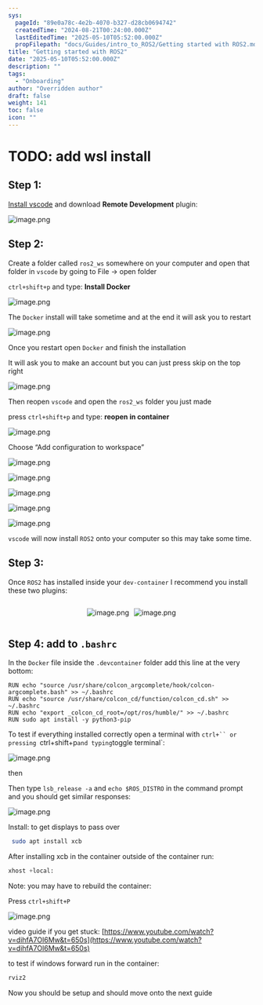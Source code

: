 ```yaml
---
sys:
  pageId: "89e0a78c-4e2b-4070-b327-d28cb0694742"
  createdTime: "2024-08-21T00:24:00.000Z"
  lastEditedTime: "2025-05-10T05:52:00.000Z"
  propFilepath: "docs/Guides/intro_to_ROS2/Getting started with ROS2.md"
title: "Getting started with ROS2"
date: "2025-05-10T05:52:00.000Z"
description: ""
tags:
  - "Onboarding"
author: "Overridden author"
draft: false
weight: 141
toc: false
icon: ""
---
```


# TODO: add wsl install

## Step 1:

[Install vscode](https://code.visualstudio.com/download) and download **Remote Development** plugin:

![image.png](https://prod-files-secure.s3.us-west-2.amazonaws.com/d518164a-d88e-44d1-a4ee-3adb3bd8bce0/efb52993-1881-4a40-b95e-6f020334f022/image.png?X-Amz-Algorithm=AWS4-HMAC-SHA256&X-Amz-Content-Sha256=UNSIGNED-PAYLOAD&X-Amz-Credential=ASIAZI2LB4666JH75I6M%2F20250607%2Fus-west-2%2Fs3%2Faws4_request&X-Amz-Date=20250607T210703Z&X-Amz-Expires=3600&X-Amz-Security-Token=IQoJb3JpZ2luX2VjEKP%2F%2F%2F%2F%2F%2F%2F%2F%2F%2FwEaCXVzLXdlc3QtMiJHMEUCIQC9KNcIewDJSsJacqgg9ex9AhJDZQF2zdCY6aWLM5X0yQIgIt6qmDe%2BanKnCukwJi%2B%2FpC4PkvP4uI0wZUUIzxrOJZkq%2FwMIfBAAGgw2Mzc0MjMxODM4MDUiDJzMkNjOiVjPWyC6oyrcAz1mWC%2BL6IAuroC429yxDAGcNypOBl%2FLh%2BKvKtLG4Ouc9aKQawodOmDeRYDWRkOmmqxRdZODTPKaUWib25wvNdgcTTakuM2jpyKULb2y60itW5SP8Frl8pbcA0UCgJK1%2BLh8mWxoEB4AqhciEgWuUgjhP4Px%2Bbj50T1fP5lBbRjXCX%2FST4JuJvNUHCkEmv1OiUa5yFHeB3tEs0hS1TSTxMlg%2FKXmLaCwmiKT6w3%2FD5k%2BDlXsws%2FJwcFaizHyI1Ia8Qvz%2BaWYWL8lFt%2FqC5RnwksaM2ltNOTetJIEUjion3X0EkMCXPKSx1yBcVJKG8cwIaseM3q8x%2B51cKXqd8%2F2ru7oaDY%2BkkiGHMu3yGB5NIdqRhT3o3T7hKVHGUgeutyXQQhDo%2FykUPYeh7o2cw69AQsMsft2cOWviQ1umYSujNmp5OEfW77QsM43ZQcVZz4sil0g2s7F737hFLAVDn9czbzYbjKDD6F%2BVUt%2FrAa8bdMkKgj6%2B5sOHdvj5PJjfSPHl2Zlcpsyaybkj%2Be4lf9wLizoD7aLGJFchhgCEkr2M1c79hP3STDtXH3TrP5ZXYRO12sNnuLoCe2mhnFZNryq1t%2FRqtL50Hu5HPB7fFZhOwDWX%2FiGfdqOhIb%2B%2FD9iMPqVksIGOqUB5lou2e6%2FJmQ1uGr2rgEQSuHFdUzbc64XKmlcb20EnPJuZQJPf9KI1OkLKOAnKIgK5KOwYg5dWh2jkX7EqRSg4%2BxnNuKVRNyu8ROThb4J7PIjcnm9KvraF28yjTS7Yo9CJZsphnm7rCnNC3EvtciiDapV7WI5V6z2DJqe%2B74YKqtr8UYlGPUmnC%2Fw3CbkOnU56na67%2B3660KevjH7b1maiHeJapDS&X-Amz-Signature=1dc13798d6bef711428dafa8cc8c6e88097310bc4a5431c6fc71d25f5e7ffeef&X-Amz-SignedHeaders=host&x-id=GetObject)

## Step 2:

Create a folder called `ros2_ws` somewhere on your computer and open that folder in `vscode` by going to File → open folder 

`ctrl+shift+p` and type: **Install Docker**

![image.png](https://prod-files-secure.s3.us-west-2.amazonaws.com/d518164a-d88e-44d1-a4ee-3adb3bd8bce0/2269dc0e-1cd5-47ff-bceb-c04ad9b2eab0/image.png?X-Amz-Algorithm=AWS4-HMAC-SHA256&X-Amz-Content-Sha256=UNSIGNED-PAYLOAD&X-Amz-Credential=ASIAZI2LB4666JH75I6M%2F20250607%2Fus-west-2%2Fs3%2Faws4_request&X-Amz-Date=20250607T210703Z&X-Amz-Expires=3600&X-Amz-Security-Token=IQoJb3JpZ2luX2VjEKP%2F%2F%2F%2F%2F%2F%2F%2F%2F%2FwEaCXVzLXdlc3QtMiJHMEUCIQC9KNcIewDJSsJacqgg9ex9AhJDZQF2zdCY6aWLM5X0yQIgIt6qmDe%2BanKnCukwJi%2B%2FpC4PkvP4uI0wZUUIzxrOJZkq%2FwMIfBAAGgw2Mzc0MjMxODM4MDUiDJzMkNjOiVjPWyC6oyrcAz1mWC%2BL6IAuroC429yxDAGcNypOBl%2FLh%2BKvKtLG4Ouc9aKQawodOmDeRYDWRkOmmqxRdZODTPKaUWib25wvNdgcTTakuM2jpyKULb2y60itW5SP8Frl8pbcA0UCgJK1%2BLh8mWxoEB4AqhciEgWuUgjhP4Px%2Bbj50T1fP5lBbRjXCX%2FST4JuJvNUHCkEmv1OiUa5yFHeB3tEs0hS1TSTxMlg%2FKXmLaCwmiKT6w3%2FD5k%2BDlXsws%2FJwcFaizHyI1Ia8Qvz%2BaWYWL8lFt%2FqC5RnwksaM2ltNOTetJIEUjion3X0EkMCXPKSx1yBcVJKG8cwIaseM3q8x%2B51cKXqd8%2F2ru7oaDY%2BkkiGHMu3yGB5NIdqRhT3o3T7hKVHGUgeutyXQQhDo%2FykUPYeh7o2cw69AQsMsft2cOWviQ1umYSujNmp5OEfW77QsM43ZQcVZz4sil0g2s7F737hFLAVDn9czbzYbjKDD6F%2BVUt%2FrAa8bdMkKgj6%2B5sOHdvj5PJjfSPHl2Zlcpsyaybkj%2Be4lf9wLizoD7aLGJFchhgCEkr2M1c79hP3STDtXH3TrP5ZXYRO12sNnuLoCe2mhnFZNryq1t%2FRqtL50Hu5HPB7fFZhOwDWX%2FiGfdqOhIb%2B%2FD9iMPqVksIGOqUB5lou2e6%2FJmQ1uGr2rgEQSuHFdUzbc64XKmlcb20EnPJuZQJPf9KI1OkLKOAnKIgK5KOwYg5dWh2jkX7EqRSg4%2BxnNuKVRNyu8ROThb4J7PIjcnm9KvraF28yjTS7Yo9CJZsphnm7rCnNC3EvtciiDapV7WI5V6z2DJqe%2B74YKqtr8UYlGPUmnC%2Fw3CbkOnU56na67%2B3660KevjH7b1maiHeJapDS&X-Amz-Signature=885695c7ecc24e194ddb37951e1b1f8e947d2d846480697b8784378eb03f59fe&X-Amz-SignedHeaders=host&x-id=GetObject)

The `Docker` install will take sometime and at the end it will ask you to restart

![image.png](https://prod-files-secure.s3.us-west-2.amazonaws.com/d518164a-d88e-44d1-a4ee-3adb3bd8bce0/ed233f78-be33-4b1f-b89c-9c346c0e961e/image.png?X-Amz-Algorithm=AWS4-HMAC-SHA256&X-Amz-Content-Sha256=UNSIGNED-PAYLOAD&X-Amz-Credential=ASIAZI2LB4666JH75I6M%2F20250607%2Fus-west-2%2Fs3%2Faws4_request&X-Amz-Date=20250607T210703Z&X-Amz-Expires=3600&X-Amz-Security-Token=IQoJb3JpZ2luX2VjEKP%2F%2F%2F%2F%2F%2F%2F%2F%2F%2FwEaCXVzLXdlc3QtMiJHMEUCIQC9KNcIewDJSsJacqgg9ex9AhJDZQF2zdCY6aWLM5X0yQIgIt6qmDe%2BanKnCukwJi%2B%2FpC4PkvP4uI0wZUUIzxrOJZkq%2FwMIfBAAGgw2Mzc0MjMxODM4MDUiDJzMkNjOiVjPWyC6oyrcAz1mWC%2BL6IAuroC429yxDAGcNypOBl%2FLh%2BKvKtLG4Ouc9aKQawodOmDeRYDWRkOmmqxRdZODTPKaUWib25wvNdgcTTakuM2jpyKULb2y60itW5SP8Frl8pbcA0UCgJK1%2BLh8mWxoEB4AqhciEgWuUgjhP4Px%2Bbj50T1fP5lBbRjXCX%2FST4JuJvNUHCkEmv1OiUa5yFHeB3tEs0hS1TSTxMlg%2FKXmLaCwmiKT6w3%2FD5k%2BDlXsws%2FJwcFaizHyI1Ia8Qvz%2BaWYWL8lFt%2FqC5RnwksaM2ltNOTetJIEUjion3X0EkMCXPKSx1yBcVJKG8cwIaseM3q8x%2B51cKXqd8%2F2ru7oaDY%2BkkiGHMu3yGB5NIdqRhT3o3T7hKVHGUgeutyXQQhDo%2FykUPYeh7o2cw69AQsMsft2cOWviQ1umYSujNmp5OEfW77QsM43ZQcVZz4sil0g2s7F737hFLAVDn9czbzYbjKDD6F%2BVUt%2FrAa8bdMkKgj6%2B5sOHdvj5PJjfSPHl2Zlcpsyaybkj%2Be4lf9wLizoD7aLGJFchhgCEkr2M1c79hP3STDtXH3TrP5ZXYRO12sNnuLoCe2mhnFZNryq1t%2FRqtL50Hu5HPB7fFZhOwDWX%2FiGfdqOhIb%2B%2FD9iMPqVksIGOqUB5lou2e6%2FJmQ1uGr2rgEQSuHFdUzbc64XKmlcb20EnPJuZQJPf9KI1OkLKOAnKIgK5KOwYg5dWh2jkX7EqRSg4%2BxnNuKVRNyu8ROThb4J7PIjcnm9KvraF28yjTS7Yo9CJZsphnm7rCnNC3EvtciiDapV7WI5V6z2DJqe%2B74YKqtr8UYlGPUmnC%2Fw3CbkOnU56na67%2B3660KevjH7b1maiHeJapDS&X-Amz-Signature=245a14aef707b6617bc3be7397c428c054b1620914b8d2490c2f05f535602ba5&X-Amz-SignedHeaders=host&x-id=GetObject)

Once you restart open `Docker` and finish the installation

It will ask you to make an account but you can just press skip on the top right

![image.png](https://prod-files-secure.s3.us-west-2.amazonaws.com/d518164a-d88e-44d1-a4ee-3adb3bd8bce0/21010ad9-1659-4fd9-9f59-9932a09b2a3d/image.png?X-Amz-Algorithm=AWS4-HMAC-SHA256&X-Amz-Content-Sha256=UNSIGNED-PAYLOAD&X-Amz-Credential=ASIAZI2LB4666JH75I6M%2F20250607%2Fus-west-2%2Fs3%2Faws4_request&X-Amz-Date=20250607T210703Z&X-Amz-Expires=3600&X-Amz-Security-Token=IQoJb3JpZ2luX2VjEKP%2F%2F%2F%2F%2F%2F%2F%2F%2F%2FwEaCXVzLXdlc3QtMiJHMEUCIQC9KNcIewDJSsJacqgg9ex9AhJDZQF2zdCY6aWLM5X0yQIgIt6qmDe%2BanKnCukwJi%2B%2FpC4PkvP4uI0wZUUIzxrOJZkq%2FwMIfBAAGgw2Mzc0MjMxODM4MDUiDJzMkNjOiVjPWyC6oyrcAz1mWC%2BL6IAuroC429yxDAGcNypOBl%2FLh%2BKvKtLG4Ouc9aKQawodOmDeRYDWRkOmmqxRdZODTPKaUWib25wvNdgcTTakuM2jpyKULb2y60itW5SP8Frl8pbcA0UCgJK1%2BLh8mWxoEB4AqhciEgWuUgjhP4Px%2Bbj50T1fP5lBbRjXCX%2FST4JuJvNUHCkEmv1OiUa5yFHeB3tEs0hS1TSTxMlg%2FKXmLaCwmiKT6w3%2FD5k%2BDlXsws%2FJwcFaizHyI1Ia8Qvz%2BaWYWL8lFt%2FqC5RnwksaM2ltNOTetJIEUjion3X0EkMCXPKSx1yBcVJKG8cwIaseM3q8x%2B51cKXqd8%2F2ru7oaDY%2BkkiGHMu3yGB5NIdqRhT3o3T7hKVHGUgeutyXQQhDo%2FykUPYeh7o2cw69AQsMsft2cOWviQ1umYSujNmp5OEfW77QsM43ZQcVZz4sil0g2s7F737hFLAVDn9czbzYbjKDD6F%2BVUt%2FrAa8bdMkKgj6%2B5sOHdvj5PJjfSPHl2Zlcpsyaybkj%2Be4lf9wLizoD7aLGJFchhgCEkr2M1c79hP3STDtXH3TrP5ZXYRO12sNnuLoCe2mhnFZNryq1t%2FRqtL50Hu5HPB7fFZhOwDWX%2FiGfdqOhIb%2B%2FD9iMPqVksIGOqUB5lou2e6%2FJmQ1uGr2rgEQSuHFdUzbc64XKmlcb20EnPJuZQJPf9KI1OkLKOAnKIgK5KOwYg5dWh2jkX7EqRSg4%2BxnNuKVRNyu8ROThb4J7PIjcnm9KvraF28yjTS7Yo9CJZsphnm7rCnNC3EvtciiDapV7WI5V6z2DJqe%2B74YKqtr8UYlGPUmnC%2Fw3CbkOnU56na67%2B3660KevjH7b1maiHeJapDS&X-Amz-Signature=2c03e6c258bf56186daea7ec713ba13a3d36943643c4f30d984588ca9e223182&X-Amz-SignedHeaders=host&x-id=GetObject)

Then reopen `vscode` and open the `ros2_ws` folder you just made

press `ctrl+shift+p` and type: **reopen in container**

![image.png](https://prod-files-secure.s3.us-west-2.amazonaws.com/d518164a-d88e-44d1-a4ee-3adb3bd8bce0/4e93b8c2-41ad-488c-8095-c74205196118/image.png?X-Amz-Algorithm=AWS4-HMAC-SHA256&X-Amz-Content-Sha256=UNSIGNED-PAYLOAD&X-Amz-Credential=ASIAZI2LB4666JH75I6M%2F20250607%2Fus-west-2%2Fs3%2Faws4_request&X-Amz-Date=20250607T210703Z&X-Amz-Expires=3600&X-Amz-Security-Token=IQoJb3JpZ2luX2VjEKP%2F%2F%2F%2F%2F%2F%2F%2F%2F%2FwEaCXVzLXdlc3QtMiJHMEUCIQC9KNcIewDJSsJacqgg9ex9AhJDZQF2zdCY6aWLM5X0yQIgIt6qmDe%2BanKnCukwJi%2B%2FpC4PkvP4uI0wZUUIzxrOJZkq%2FwMIfBAAGgw2Mzc0MjMxODM4MDUiDJzMkNjOiVjPWyC6oyrcAz1mWC%2BL6IAuroC429yxDAGcNypOBl%2FLh%2BKvKtLG4Ouc9aKQawodOmDeRYDWRkOmmqxRdZODTPKaUWib25wvNdgcTTakuM2jpyKULb2y60itW5SP8Frl8pbcA0UCgJK1%2BLh8mWxoEB4AqhciEgWuUgjhP4Px%2Bbj50T1fP5lBbRjXCX%2FST4JuJvNUHCkEmv1OiUa5yFHeB3tEs0hS1TSTxMlg%2FKXmLaCwmiKT6w3%2FD5k%2BDlXsws%2FJwcFaizHyI1Ia8Qvz%2BaWYWL8lFt%2FqC5RnwksaM2ltNOTetJIEUjion3X0EkMCXPKSx1yBcVJKG8cwIaseM3q8x%2B51cKXqd8%2F2ru7oaDY%2BkkiGHMu3yGB5NIdqRhT3o3T7hKVHGUgeutyXQQhDo%2FykUPYeh7o2cw69AQsMsft2cOWviQ1umYSujNmp5OEfW77QsM43ZQcVZz4sil0g2s7F737hFLAVDn9czbzYbjKDD6F%2BVUt%2FrAa8bdMkKgj6%2B5sOHdvj5PJjfSPHl2Zlcpsyaybkj%2Be4lf9wLizoD7aLGJFchhgCEkr2M1c79hP3STDtXH3TrP5ZXYRO12sNnuLoCe2mhnFZNryq1t%2FRqtL50Hu5HPB7fFZhOwDWX%2FiGfdqOhIb%2B%2FD9iMPqVksIGOqUB5lou2e6%2FJmQ1uGr2rgEQSuHFdUzbc64XKmlcb20EnPJuZQJPf9KI1OkLKOAnKIgK5KOwYg5dWh2jkX7EqRSg4%2BxnNuKVRNyu8ROThb4J7PIjcnm9KvraF28yjTS7Yo9CJZsphnm7rCnNC3EvtciiDapV7WI5V6z2DJqe%2B74YKqtr8UYlGPUmnC%2Fw3CbkOnU56na67%2B3660KevjH7b1maiHeJapDS&X-Amz-Signature=154d437f92e8f00bf89363ffe8125b332bd79cfbdc656b3060a6f53929cab1e0&X-Amz-SignedHeaders=host&x-id=GetObject)

Choose “Add configuration to workspace”

![image.png](https://prod-files-secure.s3.us-west-2.amazonaws.com/d518164a-d88e-44d1-a4ee-3adb3bd8bce0/9560b282-5060-4989-ba37-97e7b2c22476/image.png?X-Amz-Algorithm=AWS4-HMAC-SHA256&X-Amz-Content-Sha256=UNSIGNED-PAYLOAD&X-Amz-Credential=ASIAZI2LB4666JH75I6M%2F20250607%2Fus-west-2%2Fs3%2Faws4_request&X-Amz-Date=20250607T210703Z&X-Amz-Expires=3600&X-Amz-Security-Token=IQoJb3JpZ2luX2VjEKP%2F%2F%2F%2F%2F%2F%2F%2F%2F%2FwEaCXVzLXdlc3QtMiJHMEUCIQC9KNcIewDJSsJacqgg9ex9AhJDZQF2zdCY6aWLM5X0yQIgIt6qmDe%2BanKnCukwJi%2B%2FpC4PkvP4uI0wZUUIzxrOJZkq%2FwMIfBAAGgw2Mzc0MjMxODM4MDUiDJzMkNjOiVjPWyC6oyrcAz1mWC%2BL6IAuroC429yxDAGcNypOBl%2FLh%2BKvKtLG4Ouc9aKQawodOmDeRYDWRkOmmqxRdZODTPKaUWib25wvNdgcTTakuM2jpyKULb2y60itW5SP8Frl8pbcA0UCgJK1%2BLh8mWxoEB4AqhciEgWuUgjhP4Px%2Bbj50T1fP5lBbRjXCX%2FST4JuJvNUHCkEmv1OiUa5yFHeB3tEs0hS1TSTxMlg%2FKXmLaCwmiKT6w3%2FD5k%2BDlXsws%2FJwcFaizHyI1Ia8Qvz%2BaWYWL8lFt%2FqC5RnwksaM2ltNOTetJIEUjion3X0EkMCXPKSx1yBcVJKG8cwIaseM3q8x%2B51cKXqd8%2F2ru7oaDY%2BkkiGHMu3yGB5NIdqRhT3o3T7hKVHGUgeutyXQQhDo%2FykUPYeh7o2cw69AQsMsft2cOWviQ1umYSujNmp5OEfW77QsM43ZQcVZz4sil0g2s7F737hFLAVDn9czbzYbjKDD6F%2BVUt%2FrAa8bdMkKgj6%2B5sOHdvj5PJjfSPHl2Zlcpsyaybkj%2Be4lf9wLizoD7aLGJFchhgCEkr2M1c79hP3STDtXH3TrP5ZXYRO12sNnuLoCe2mhnFZNryq1t%2FRqtL50Hu5HPB7fFZhOwDWX%2FiGfdqOhIb%2B%2FD9iMPqVksIGOqUB5lou2e6%2FJmQ1uGr2rgEQSuHFdUzbc64XKmlcb20EnPJuZQJPf9KI1OkLKOAnKIgK5KOwYg5dWh2jkX7EqRSg4%2BxnNuKVRNyu8ROThb4J7PIjcnm9KvraF28yjTS7Yo9CJZsphnm7rCnNC3EvtciiDapV7WI5V6z2DJqe%2B74YKqtr8UYlGPUmnC%2Fw3CbkOnU56na67%2B3660KevjH7b1maiHeJapDS&X-Amz-Signature=3e3450f052b3311598ae4dd02e9e13db7f9fb444717d4ecc4f53467947018edf&X-Amz-SignedHeaders=host&x-id=GetObject)

![image.png](https://prod-files-secure.s3.us-west-2.amazonaws.com/d518164a-d88e-44d1-a4ee-3adb3bd8bce0/2ee63f81-886b-48e8-a553-dc6e5eac99e4/image.png?X-Amz-Algorithm=AWS4-HMAC-SHA256&X-Amz-Content-Sha256=UNSIGNED-PAYLOAD&X-Amz-Credential=ASIAZI2LB4666JH75I6M%2F20250607%2Fus-west-2%2Fs3%2Faws4_request&X-Amz-Date=20250607T210703Z&X-Amz-Expires=3600&X-Amz-Security-Token=IQoJb3JpZ2luX2VjEKP%2F%2F%2F%2F%2F%2F%2F%2F%2F%2FwEaCXVzLXdlc3QtMiJHMEUCIQC9KNcIewDJSsJacqgg9ex9AhJDZQF2zdCY6aWLM5X0yQIgIt6qmDe%2BanKnCukwJi%2B%2FpC4PkvP4uI0wZUUIzxrOJZkq%2FwMIfBAAGgw2Mzc0MjMxODM4MDUiDJzMkNjOiVjPWyC6oyrcAz1mWC%2BL6IAuroC429yxDAGcNypOBl%2FLh%2BKvKtLG4Ouc9aKQawodOmDeRYDWRkOmmqxRdZODTPKaUWib25wvNdgcTTakuM2jpyKULb2y60itW5SP8Frl8pbcA0UCgJK1%2BLh8mWxoEB4AqhciEgWuUgjhP4Px%2Bbj50T1fP5lBbRjXCX%2FST4JuJvNUHCkEmv1OiUa5yFHeB3tEs0hS1TSTxMlg%2FKXmLaCwmiKT6w3%2FD5k%2BDlXsws%2FJwcFaizHyI1Ia8Qvz%2BaWYWL8lFt%2FqC5RnwksaM2ltNOTetJIEUjion3X0EkMCXPKSx1yBcVJKG8cwIaseM3q8x%2B51cKXqd8%2F2ru7oaDY%2BkkiGHMu3yGB5NIdqRhT3o3T7hKVHGUgeutyXQQhDo%2FykUPYeh7o2cw69AQsMsft2cOWviQ1umYSujNmp5OEfW77QsM43ZQcVZz4sil0g2s7F737hFLAVDn9czbzYbjKDD6F%2BVUt%2FrAa8bdMkKgj6%2B5sOHdvj5PJjfSPHl2Zlcpsyaybkj%2Be4lf9wLizoD7aLGJFchhgCEkr2M1c79hP3STDtXH3TrP5ZXYRO12sNnuLoCe2mhnFZNryq1t%2FRqtL50Hu5HPB7fFZhOwDWX%2FiGfdqOhIb%2B%2FD9iMPqVksIGOqUB5lou2e6%2FJmQ1uGr2rgEQSuHFdUzbc64XKmlcb20EnPJuZQJPf9KI1OkLKOAnKIgK5KOwYg5dWh2jkX7EqRSg4%2BxnNuKVRNyu8ROThb4J7PIjcnm9KvraF28yjTS7Yo9CJZsphnm7rCnNC3EvtciiDapV7WI5V6z2DJqe%2B74YKqtr8UYlGPUmnC%2Fw3CbkOnU56na67%2B3660KevjH7b1maiHeJapDS&X-Amz-Signature=0fce2927b604f38b267e1ab2ba88b2eed5e247cb142c7f25c3feba36d957194c&X-Amz-SignedHeaders=host&x-id=GetObject)

![image.png](https://prod-files-secure.s3.us-west-2.amazonaws.com/d518164a-d88e-44d1-a4ee-3adb3bd8bce0/ae1580b2-b048-407e-aed9-b584224a7a04/image.png?X-Amz-Algorithm=AWS4-HMAC-SHA256&X-Amz-Content-Sha256=UNSIGNED-PAYLOAD&X-Amz-Credential=ASIAZI2LB4666JH75I6M%2F20250607%2Fus-west-2%2Fs3%2Faws4_request&X-Amz-Date=20250607T210703Z&X-Amz-Expires=3600&X-Amz-Security-Token=IQoJb3JpZ2luX2VjEKP%2F%2F%2F%2F%2F%2F%2F%2F%2F%2FwEaCXVzLXdlc3QtMiJHMEUCIQC9KNcIewDJSsJacqgg9ex9AhJDZQF2zdCY6aWLM5X0yQIgIt6qmDe%2BanKnCukwJi%2B%2FpC4PkvP4uI0wZUUIzxrOJZkq%2FwMIfBAAGgw2Mzc0MjMxODM4MDUiDJzMkNjOiVjPWyC6oyrcAz1mWC%2BL6IAuroC429yxDAGcNypOBl%2FLh%2BKvKtLG4Ouc9aKQawodOmDeRYDWRkOmmqxRdZODTPKaUWib25wvNdgcTTakuM2jpyKULb2y60itW5SP8Frl8pbcA0UCgJK1%2BLh8mWxoEB4AqhciEgWuUgjhP4Px%2Bbj50T1fP5lBbRjXCX%2FST4JuJvNUHCkEmv1OiUa5yFHeB3tEs0hS1TSTxMlg%2FKXmLaCwmiKT6w3%2FD5k%2BDlXsws%2FJwcFaizHyI1Ia8Qvz%2BaWYWL8lFt%2FqC5RnwksaM2ltNOTetJIEUjion3X0EkMCXPKSx1yBcVJKG8cwIaseM3q8x%2B51cKXqd8%2F2ru7oaDY%2BkkiGHMu3yGB5NIdqRhT3o3T7hKVHGUgeutyXQQhDo%2FykUPYeh7o2cw69AQsMsft2cOWviQ1umYSujNmp5OEfW77QsM43ZQcVZz4sil0g2s7F737hFLAVDn9czbzYbjKDD6F%2BVUt%2FrAa8bdMkKgj6%2B5sOHdvj5PJjfSPHl2Zlcpsyaybkj%2Be4lf9wLizoD7aLGJFchhgCEkr2M1c79hP3STDtXH3TrP5ZXYRO12sNnuLoCe2mhnFZNryq1t%2FRqtL50Hu5HPB7fFZhOwDWX%2FiGfdqOhIb%2B%2FD9iMPqVksIGOqUB5lou2e6%2FJmQ1uGr2rgEQSuHFdUzbc64XKmlcb20EnPJuZQJPf9KI1OkLKOAnKIgK5KOwYg5dWh2jkX7EqRSg4%2BxnNuKVRNyu8ROThb4J7PIjcnm9KvraF28yjTS7Yo9CJZsphnm7rCnNC3EvtciiDapV7WI5V6z2DJqe%2B74YKqtr8UYlGPUmnC%2Fw3CbkOnU56na67%2B3660KevjH7b1maiHeJapDS&X-Amz-Signature=ee0ba10e59606102f230b27636b06f35f82256c70649c354c082b21375b352e9&X-Amz-SignedHeaders=host&x-id=GetObject)

![image.png](https://prod-files-secure.s3.us-west-2.amazonaws.com/d518164a-d88e-44d1-a4ee-3adb3bd8bce0/53255b28-f75e-430f-b9e3-c0ac8577e42b/image.png?X-Amz-Algorithm=AWS4-HMAC-SHA256&X-Amz-Content-Sha256=UNSIGNED-PAYLOAD&X-Amz-Credential=ASIAZI2LB4666JH75I6M%2F20250607%2Fus-west-2%2Fs3%2Faws4_request&X-Amz-Date=20250607T210703Z&X-Amz-Expires=3600&X-Amz-Security-Token=IQoJb3JpZ2luX2VjEKP%2F%2F%2F%2F%2F%2F%2F%2F%2F%2FwEaCXVzLXdlc3QtMiJHMEUCIQC9KNcIewDJSsJacqgg9ex9AhJDZQF2zdCY6aWLM5X0yQIgIt6qmDe%2BanKnCukwJi%2B%2FpC4PkvP4uI0wZUUIzxrOJZkq%2FwMIfBAAGgw2Mzc0MjMxODM4MDUiDJzMkNjOiVjPWyC6oyrcAz1mWC%2BL6IAuroC429yxDAGcNypOBl%2FLh%2BKvKtLG4Ouc9aKQawodOmDeRYDWRkOmmqxRdZODTPKaUWib25wvNdgcTTakuM2jpyKULb2y60itW5SP8Frl8pbcA0UCgJK1%2BLh8mWxoEB4AqhciEgWuUgjhP4Px%2Bbj50T1fP5lBbRjXCX%2FST4JuJvNUHCkEmv1OiUa5yFHeB3tEs0hS1TSTxMlg%2FKXmLaCwmiKT6w3%2FD5k%2BDlXsws%2FJwcFaizHyI1Ia8Qvz%2BaWYWL8lFt%2FqC5RnwksaM2ltNOTetJIEUjion3X0EkMCXPKSx1yBcVJKG8cwIaseM3q8x%2B51cKXqd8%2F2ru7oaDY%2BkkiGHMu3yGB5NIdqRhT3o3T7hKVHGUgeutyXQQhDo%2FykUPYeh7o2cw69AQsMsft2cOWviQ1umYSujNmp5OEfW77QsM43ZQcVZz4sil0g2s7F737hFLAVDn9czbzYbjKDD6F%2BVUt%2FrAa8bdMkKgj6%2B5sOHdvj5PJjfSPHl2Zlcpsyaybkj%2Be4lf9wLizoD7aLGJFchhgCEkr2M1c79hP3STDtXH3TrP5ZXYRO12sNnuLoCe2mhnFZNryq1t%2FRqtL50Hu5HPB7fFZhOwDWX%2FiGfdqOhIb%2B%2FD9iMPqVksIGOqUB5lou2e6%2FJmQ1uGr2rgEQSuHFdUzbc64XKmlcb20EnPJuZQJPf9KI1OkLKOAnKIgK5KOwYg5dWh2jkX7EqRSg4%2BxnNuKVRNyu8ROThb4J7PIjcnm9KvraF28yjTS7Yo9CJZsphnm7rCnNC3EvtciiDapV7WI5V6z2DJqe%2B74YKqtr8UYlGPUmnC%2Fw3CbkOnU56na67%2B3660KevjH7b1maiHeJapDS&X-Amz-Signature=181dee7588376b2250424483a779848c8f3c07f38262341e9bddbb6c66055c5b&X-Amz-SignedHeaders=host&x-id=GetObject)

![image.png](https://prod-files-secure.s3.us-west-2.amazonaws.com/d518164a-d88e-44d1-a4ee-3adb3bd8bce0/7c562767-5af9-4ffb-97d1-327bcdf4ee00/image.png?X-Amz-Algorithm=AWS4-HMAC-SHA256&X-Amz-Content-Sha256=UNSIGNED-PAYLOAD&X-Amz-Credential=ASIAZI2LB4666JH75I6M%2F20250607%2Fus-west-2%2Fs3%2Faws4_request&X-Amz-Date=20250607T210703Z&X-Amz-Expires=3600&X-Amz-Security-Token=IQoJb3JpZ2luX2VjEKP%2F%2F%2F%2F%2F%2F%2F%2F%2F%2FwEaCXVzLXdlc3QtMiJHMEUCIQC9KNcIewDJSsJacqgg9ex9AhJDZQF2zdCY6aWLM5X0yQIgIt6qmDe%2BanKnCukwJi%2B%2FpC4PkvP4uI0wZUUIzxrOJZkq%2FwMIfBAAGgw2Mzc0MjMxODM4MDUiDJzMkNjOiVjPWyC6oyrcAz1mWC%2BL6IAuroC429yxDAGcNypOBl%2FLh%2BKvKtLG4Ouc9aKQawodOmDeRYDWRkOmmqxRdZODTPKaUWib25wvNdgcTTakuM2jpyKULb2y60itW5SP8Frl8pbcA0UCgJK1%2BLh8mWxoEB4AqhciEgWuUgjhP4Px%2Bbj50T1fP5lBbRjXCX%2FST4JuJvNUHCkEmv1OiUa5yFHeB3tEs0hS1TSTxMlg%2FKXmLaCwmiKT6w3%2FD5k%2BDlXsws%2FJwcFaizHyI1Ia8Qvz%2BaWYWL8lFt%2FqC5RnwksaM2ltNOTetJIEUjion3X0EkMCXPKSx1yBcVJKG8cwIaseM3q8x%2B51cKXqd8%2F2ru7oaDY%2BkkiGHMu3yGB5NIdqRhT3o3T7hKVHGUgeutyXQQhDo%2FykUPYeh7o2cw69AQsMsft2cOWviQ1umYSujNmp5OEfW77QsM43ZQcVZz4sil0g2s7F737hFLAVDn9czbzYbjKDD6F%2BVUt%2FrAa8bdMkKgj6%2B5sOHdvj5PJjfSPHl2Zlcpsyaybkj%2Be4lf9wLizoD7aLGJFchhgCEkr2M1c79hP3STDtXH3TrP5ZXYRO12sNnuLoCe2mhnFZNryq1t%2FRqtL50Hu5HPB7fFZhOwDWX%2FiGfdqOhIb%2B%2FD9iMPqVksIGOqUB5lou2e6%2FJmQ1uGr2rgEQSuHFdUzbc64XKmlcb20EnPJuZQJPf9KI1OkLKOAnKIgK5KOwYg5dWh2jkX7EqRSg4%2BxnNuKVRNyu8ROThb4J7PIjcnm9KvraF28yjTS7Yo9CJZsphnm7rCnNC3EvtciiDapV7WI5V6z2DJqe%2B74YKqtr8UYlGPUmnC%2Fw3CbkOnU56na67%2B3660KevjH7b1maiHeJapDS&X-Amz-Signature=4b7f53b26f796b4fc18c8a035055c1a957162edd07b9f81d15d752a115ec8fd2&X-Amz-SignedHeaders=host&x-id=GetObject)

`vscode` will now install `ROS2` onto your computer so this may take some time.

## Step 3:

Once `ROS2` has installed inside your `dev-container` I recommend you install these two plugins:

<div style="display: flex;flex-direction: row; column-gap:10px; max-width: 630px;justify-content: center;">
<div>

![image.png](https://prod-files-secure.s3.us-west-2.amazonaws.com/d518164a-d88e-44d1-a4ee-3adb3bd8bce0/3fc3d550-5a54-4ba1-ba6b-faa01cdb7369/image.png?X-Amz-Algorithm=AWS4-HMAC-SHA256&X-Amz-Content-Sha256=UNSIGNED-PAYLOAD&X-Amz-Credential=ASIAZI2LB4667IMKDVSQ%2F20250607%2Fus-west-2%2Fs3%2Faws4_request&X-Amz-Date=20250607T210705Z&X-Amz-Expires=3600&X-Amz-Security-Token=IQoJb3JpZ2luX2VjEKX%2F%2F%2F%2F%2F%2F%2F%2F%2F%2FwEaCXVzLXdlc3QtMiJGMEQCIH9B9DHBRix6SyAFcwv9MWuhsgDEYlDtbifD99Nz%2BzEfAiBwtgeRjhWSvbSwWw%2FxNZTYvfQ9wwwF2Uo3TF4W1sS8Vir%2FAwh%2BEAAaDDYzNzQyMzE4MzgwNSIMzXngd10oSkhUfSFXKtwD2dzIJtrfcMz%2Bx4O4UvKstrUxURFH6eIju5SXMWWyXQ0bZLayCwKEW9qc%2B2S9QO%2BXCvZUJn1Y4Yw6ld9hf0v2bAIRs7iWj83RH6x13GBIoIIApAwfIKxmNRxW5s%2FF4xxsYM3IVbXj84sZUIXELUMDqGJ%2Fe524Q2kbGSxXaq1gZFJtNEgjcexFwVuz4klbaYl9vs%2FtCbH9XTwKKMF6lah64%2BhvGVXYEXmUEHqZL2OKllq%2B5NvS08Spe5ODNLrcWK%2Feh5%2FAgpped%2B3AsTI10ri7J9vFQBNhgxYn%2BzR1bpgIh2yHu4XE%2F9tYG8C2tH0UsxVgHu5PuXsgL73cEMBlk55r4o5%2FPHArnQ8xXVx%2BNobO2JiRI2wevTeiJS4r6QINeo2%2Bth7c1rtkzvpln6gRCrGkeDzXusEb3apbW5HiMIpaD3QpEkv7sVTH1zGEwf%2Frkk8TRYawQN%2FHaXhGmWhMC8jGmTyVn1oDrpokQqtAx7DG824C7tqhfsxPOvWWf%2BooKvBhFyHqpHhf2FbiAz1RLTS56RKwZBJYR4L6P%2FLTKX1YvJxt%2B9CKRXKowuy7ISZrmZzKbge4M%2BPG4Cc9hSxPeOEcjEhBzXRuS%2Fa8OyqbPvJKmfIAhhJpvdkoYCqZ3RYw9NKSwgY6pgHt%2F%2Fa5D3ZGLl12RxVKU%2BkD4og%2FGm2JjnwBcezA1IzoGDeXtAA6IHdb9YTRsLWNaojJkF07jKMzATcmdEBe0gPq%2F%2FB9NVmr%2FwlTb7hg6rq6W7Z0fIz6RuG5Tb6AYhs3LHdxX6T8z4q14526miGSp%2BCrfkrbH1VTNkcs1LKX33KAWuYUhZulp1ZQ8J41KLFH%2B2Nk9xExF1xvnshRx2w%2FaspUYGjd59lt&X-Amz-Signature=59566c5d40e9a544b282fea345661182eee2ca328306377adb84ca6ee63975f0&X-Amz-SignedHeaders=host&x-id=GetObject)

</div>
<div>

![image.png](https://prod-files-secure.s3.us-west-2.amazonaws.com/d518164a-d88e-44d1-a4ee-3adb3bd8bce0/d994cc66-13c2-4093-a5a3-f84cf4601a82/image.png?X-Amz-Algorithm=AWS4-HMAC-SHA256&X-Amz-Content-Sha256=UNSIGNED-PAYLOAD&X-Amz-Credential=ASIAZI2LB466ZSPRVPCQ%2F20250607%2Fus-west-2%2Fs3%2Faws4_request&X-Amz-Date=20250607T210705Z&X-Amz-Expires=3600&X-Amz-Security-Token=IQoJb3JpZ2luX2VjEKX%2F%2F%2F%2F%2F%2F%2F%2F%2F%2FwEaCXVzLXdlc3QtMiJHMEUCIQDz%2FP9zoaphWqLGeb1xucxV5XuNZlimDyHvTOfbraH19AIgSx0IxmIYrUbviw7U9HqcnoxQJBd3YsVpDrtBcin5LS4q%2FwMIfhAAGgw2Mzc0MjMxODM4MDUiDFd7itrq13Eb4qlL4yrcA16BEmeUtXlnooq9OA%2FQ9PTH8%2FWm2WSeO80ovzyi5%2BcSF4ymFMj1CIXJqIreeVxQ5y77s%2FyALwFRcpGYQOzbWrffkIY9Cdn8WiFhr55kn89HnWcmH0NRX9tTC%2FHBZ30E62InYyfnsvVDDux%2BRudxvp3ti52fyzP91jYk9aLJgU8El1RiTlFEw%2B%2BChDqLYJb4WaKe1kovy2BBsUI73EDgIgLilnFVfGoLOci3t%2B6iFoLKQAQRhunOI8ckbSHMLYTcOackOfGsUhsXXyq5njF%2BWnPt2Dn%2FBL7xiIwDblTyc%2BZxz6aiXmGorXK1P5Mi3ED7XF9PyaYgl5JRZZmT7WGSxUF1ZLdToluxqIfwo1PNXCLvywbbeptIKfYTLh8NBaRx2Tg0FlmPaHE3NhVPh6owZfY%2B7Sy39N%2F27lSLHIp0lRMN6ClwsLaZX3xZ0RfaOiTJ7OdvlpA7DwoQUaqsMc4PFzwo4JHzUtr8Z62vTTS6CfOL6qyCKDceYUlEwFN3V0S3a%2FH9Fq0f2ORtYxEKdKulHSZ2kYfr0VjAW1hfgk1cWGwVCBJnOHqdd%2FQH4dPkws6Px79trDnbit0BbFNdZT0s0DbJBLUkHfKPebJoAGlYMsDrMEcOQrrSu5emCKYNMKzTksIGOqUB7QBj%2F1Qmq6Zhdcm6F8wmyfZxIxqA%2FAGzVlldiudt%2F5vHtqmnAE8qQTHKpWxAztJrddoqeG4OLKarWJG%2FkOo%2BUNW7STjZwlbAIQ2fK%2BKBJ58wE%2FV%2B8wNiyNa6VkVhJSCtmB1xgiubTZsHE%2Bf9EY22fLJqsenoSV%2F9jo%2FFVBsA7hZALYP3p23GKJXHyyekAUyG7bym3esOkJO37T5iKArd6r9K%2Fu5M&X-Amz-Signature=f42cf382ecd5ba4ca99aaecd6b2917d2d24688f374f5c921c9dd22eb20ac316d&X-Amz-SignedHeaders=host&x-id=GetObject)

</div>
</div>

## Step 4: add to `.bashrc`

In the `Docker` file inside the `.devcontainer` folder add this line at the very bottom: 

```docker
RUN echo "source /usr/share/colcon_argcomplete/hook/colcon-argcomplete.bash" >> ~/.bashrc
RUN echo "source /usr/share/colcon_cd/function/colcon_cd.sh" >> ~/.bashrc
RUN echo "export _colcon_cd_root=/opt/ros/humble/" >> ~/.bashrc
RUN sudo apt install -y python3-pip 
```

To test if everything installed correctly open a terminal with `ctrl+`` or pressing `ctrl+shift+p` and typing `toggle terminal`:

![image.png](https://prod-files-secure.s3.us-west-2.amazonaws.com/d518164a-d88e-44d1-a4ee-3adb3bd8bce0/6a4943d8-b04e-4c02-9a58-775f3384d1a5/image.png?X-Amz-Algorithm=AWS4-HMAC-SHA256&X-Amz-Content-Sha256=UNSIGNED-PAYLOAD&X-Amz-Credential=ASIAZI2LB4666JH75I6M%2F20250607%2Fus-west-2%2Fs3%2Faws4_request&X-Amz-Date=20250607T210703Z&X-Amz-Expires=3600&X-Amz-Security-Token=IQoJb3JpZ2luX2VjEKP%2F%2F%2F%2F%2F%2F%2F%2F%2F%2FwEaCXVzLXdlc3QtMiJHMEUCIQC9KNcIewDJSsJacqgg9ex9AhJDZQF2zdCY6aWLM5X0yQIgIt6qmDe%2BanKnCukwJi%2B%2FpC4PkvP4uI0wZUUIzxrOJZkq%2FwMIfBAAGgw2Mzc0MjMxODM4MDUiDJzMkNjOiVjPWyC6oyrcAz1mWC%2BL6IAuroC429yxDAGcNypOBl%2FLh%2BKvKtLG4Ouc9aKQawodOmDeRYDWRkOmmqxRdZODTPKaUWib25wvNdgcTTakuM2jpyKULb2y60itW5SP8Frl8pbcA0UCgJK1%2BLh8mWxoEB4AqhciEgWuUgjhP4Px%2Bbj50T1fP5lBbRjXCX%2FST4JuJvNUHCkEmv1OiUa5yFHeB3tEs0hS1TSTxMlg%2FKXmLaCwmiKT6w3%2FD5k%2BDlXsws%2FJwcFaizHyI1Ia8Qvz%2BaWYWL8lFt%2FqC5RnwksaM2ltNOTetJIEUjion3X0EkMCXPKSx1yBcVJKG8cwIaseM3q8x%2B51cKXqd8%2F2ru7oaDY%2BkkiGHMu3yGB5NIdqRhT3o3T7hKVHGUgeutyXQQhDo%2FykUPYeh7o2cw69AQsMsft2cOWviQ1umYSujNmp5OEfW77QsM43ZQcVZz4sil0g2s7F737hFLAVDn9czbzYbjKDD6F%2BVUt%2FrAa8bdMkKgj6%2B5sOHdvj5PJjfSPHl2Zlcpsyaybkj%2Be4lf9wLizoD7aLGJFchhgCEkr2M1c79hP3STDtXH3TrP5ZXYRO12sNnuLoCe2mhnFZNryq1t%2FRqtL50Hu5HPB7fFZhOwDWX%2FiGfdqOhIb%2B%2FD9iMPqVksIGOqUB5lou2e6%2FJmQ1uGr2rgEQSuHFdUzbc64XKmlcb20EnPJuZQJPf9KI1OkLKOAnKIgK5KOwYg5dWh2jkX7EqRSg4%2BxnNuKVRNyu8ROThb4J7PIjcnm9KvraF28yjTS7Yo9CJZsphnm7rCnNC3EvtciiDapV7WI5V6z2DJqe%2B74YKqtr8UYlGPUmnC%2Fw3CbkOnU56na67%2B3660KevjH7b1maiHeJapDS&X-Amz-Signature=daf357973666b12a09077d51b35a73c8b6995e760b397696d218fc691c54983e&X-Amz-SignedHeaders=host&x-id=GetObject)

then 

Then type `lsb_release -a` and `echo $ROS_DISTRO` in the command prompt and you should get similar responses:

![image.png](https://prod-files-secure.s3.us-west-2.amazonaws.com/d518164a-d88e-44d1-a4ee-3adb3bd8bce0/3e635dec-a805-4e85-8b9e-d000e5b71a4e/image.png?X-Amz-Algorithm=AWS4-HMAC-SHA256&X-Amz-Content-Sha256=UNSIGNED-PAYLOAD&X-Amz-Credential=ASIAZI2LB4666JH75I6M%2F20250607%2Fus-west-2%2Fs3%2Faws4_request&X-Amz-Date=20250607T210703Z&X-Amz-Expires=3600&X-Amz-Security-Token=IQoJb3JpZ2luX2VjEKP%2F%2F%2F%2F%2F%2F%2F%2F%2F%2FwEaCXVzLXdlc3QtMiJHMEUCIQC9KNcIewDJSsJacqgg9ex9AhJDZQF2zdCY6aWLM5X0yQIgIt6qmDe%2BanKnCukwJi%2B%2FpC4PkvP4uI0wZUUIzxrOJZkq%2FwMIfBAAGgw2Mzc0MjMxODM4MDUiDJzMkNjOiVjPWyC6oyrcAz1mWC%2BL6IAuroC429yxDAGcNypOBl%2FLh%2BKvKtLG4Ouc9aKQawodOmDeRYDWRkOmmqxRdZODTPKaUWib25wvNdgcTTakuM2jpyKULb2y60itW5SP8Frl8pbcA0UCgJK1%2BLh8mWxoEB4AqhciEgWuUgjhP4Px%2Bbj50T1fP5lBbRjXCX%2FST4JuJvNUHCkEmv1OiUa5yFHeB3tEs0hS1TSTxMlg%2FKXmLaCwmiKT6w3%2FD5k%2BDlXsws%2FJwcFaizHyI1Ia8Qvz%2BaWYWL8lFt%2FqC5RnwksaM2ltNOTetJIEUjion3X0EkMCXPKSx1yBcVJKG8cwIaseM3q8x%2B51cKXqd8%2F2ru7oaDY%2BkkiGHMu3yGB5NIdqRhT3o3T7hKVHGUgeutyXQQhDo%2FykUPYeh7o2cw69AQsMsft2cOWviQ1umYSujNmp5OEfW77QsM43ZQcVZz4sil0g2s7F737hFLAVDn9czbzYbjKDD6F%2BVUt%2FrAa8bdMkKgj6%2B5sOHdvj5PJjfSPHl2Zlcpsyaybkj%2Be4lf9wLizoD7aLGJFchhgCEkr2M1c79hP3STDtXH3TrP5ZXYRO12sNnuLoCe2mhnFZNryq1t%2FRqtL50Hu5HPB7fFZhOwDWX%2FiGfdqOhIb%2B%2FD9iMPqVksIGOqUB5lou2e6%2FJmQ1uGr2rgEQSuHFdUzbc64XKmlcb20EnPJuZQJPf9KI1OkLKOAnKIgK5KOwYg5dWh2jkX7EqRSg4%2BxnNuKVRNyu8ROThb4J7PIjcnm9KvraF28yjTS7Yo9CJZsphnm7rCnNC3EvtciiDapV7WI5V6z2DJqe%2B74YKqtr8UYlGPUmnC%2Fw3CbkOnU56na67%2B3660KevjH7b1maiHeJapDS&X-Amz-Signature=7fea283cb72727bb6ad2f0c830270b17af507dd3f3060ae7fecc8113613c2d25&X-Amz-SignedHeaders=host&x-id=GetObject)

Install:  to get displays to pass over

```bash
 sudo apt install xcb
```

After installing xcb in the container outside of the container run:

```python
xhost +local:
```

Note: you may have to rebuild the container:

Press `ctrl+shift+P`

![image.png](https://prod-files-secure.s3.us-west-2.amazonaws.com/d518164a-d88e-44d1-a4ee-3adb3bd8bce0/6c2be660-2618-4c38-9c26-53554f7a0b7b/image.png?X-Amz-Algorithm=AWS4-HMAC-SHA256&X-Amz-Content-Sha256=UNSIGNED-PAYLOAD&X-Amz-Credential=ASIAZI2LB4666JH75I6M%2F20250607%2Fus-west-2%2Fs3%2Faws4_request&X-Amz-Date=20250607T210703Z&X-Amz-Expires=3600&X-Amz-Security-Token=IQoJb3JpZ2luX2VjEKP%2F%2F%2F%2F%2F%2F%2F%2F%2F%2FwEaCXVzLXdlc3QtMiJHMEUCIQC9KNcIewDJSsJacqgg9ex9AhJDZQF2zdCY6aWLM5X0yQIgIt6qmDe%2BanKnCukwJi%2B%2FpC4PkvP4uI0wZUUIzxrOJZkq%2FwMIfBAAGgw2Mzc0MjMxODM4MDUiDJzMkNjOiVjPWyC6oyrcAz1mWC%2BL6IAuroC429yxDAGcNypOBl%2FLh%2BKvKtLG4Ouc9aKQawodOmDeRYDWRkOmmqxRdZODTPKaUWib25wvNdgcTTakuM2jpyKULb2y60itW5SP8Frl8pbcA0UCgJK1%2BLh8mWxoEB4AqhciEgWuUgjhP4Px%2Bbj50T1fP5lBbRjXCX%2FST4JuJvNUHCkEmv1OiUa5yFHeB3tEs0hS1TSTxMlg%2FKXmLaCwmiKT6w3%2FD5k%2BDlXsws%2FJwcFaizHyI1Ia8Qvz%2BaWYWL8lFt%2FqC5RnwksaM2ltNOTetJIEUjion3X0EkMCXPKSx1yBcVJKG8cwIaseM3q8x%2B51cKXqd8%2F2ru7oaDY%2BkkiGHMu3yGB5NIdqRhT3o3T7hKVHGUgeutyXQQhDo%2FykUPYeh7o2cw69AQsMsft2cOWviQ1umYSujNmp5OEfW77QsM43ZQcVZz4sil0g2s7F737hFLAVDn9czbzYbjKDD6F%2BVUt%2FrAa8bdMkKgj6%2B5sOHdvj5PJjfSPHl2Zlcpsyaybkj%2Be4lf9wLizoD7aLGJFchhgCEkr2M1c79hP3STDtXH3TrP5ZXYRO12sNnuLoCe2mhnFZNryq1t%2FRqtL50Hu5HPB7fFZhOwDWX%2FiGfdqOhIb%2B%2FD9iMPqVksIGOqUB5lou2e6%2FJmQ1uGr2rgEQSuHFdUzbc64XKmlcb20EnPJuZQJPf9KI1OkLKOAnKIgK5KOwYg5dWh2jkX7EqRSg4%2BxnNuKVRNyu8ROThb4J7PIjcnm9KvraF28yjTS7Yo9CJZsphnm7rCnNC3EvtciiDapV7WI5V6z2DJqe%2B74YKqtr8UYlGPUmnC%2Fw3CbkOnU56na67%2B3660KevjH7b1maiHeJapDS&X-Amz-Signature=d7c225ec2319a9677f3ed2746327b4dc9e51a2422acfc2084e53680aa0d2a7f5&X-Amz-SignedHeaders=host&x-id=GetObject)

video guide if you get stuck: [https://www.youtube.com/watch?v=dihfA7Ol6Mw&t=650s](https://www.youtube.com/watch?v=dihfA7Ol6Mw&t=650s)

to test if windows forward run in the container:

```bash
rviz2
```

Now you should be setup and should move onto the next guide 
